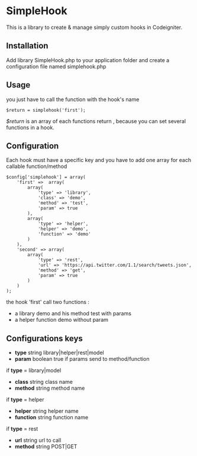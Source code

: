 # SimpleHook

This is a library to create &amp; manage simply custom hooks in Codeigniter.

## Installation

Add library SimpleHook.php to your application folder and create a configuration file named simplehook.php

## Usage

you just have to call the function with the hook's name 

	$return = simplehook('first');

*$return* is an array of each functions return , because you can set several functions in a hook.

## Configuration

Each hook must have a specific key and you have to add one array for each callable function/method

	$config['simplehook'] = array(
		'first' => 	array(
			array(
				'type' => 'library',
				'class' => 'demo',
				'method' => 'test',
				'param' => true
			),
			array(
				'type' => 'helper',
				'helper' => 'demo',
				'function' => 'demo'
			)
		),
		'second' =>	array(
			array(
				'type' => 'rest',
				'url' => 'https://api.twitter.com/1.1/search/tweets.json',
				'method' => 'get',
				'param' => true
			)
		)
	);

the hook 'first' call two functions :
* a library demo and his method test with params
* a helper function demo without param


## Configurations keys

* __type__ string library|helper|rest|model
* __param__ boolean true if params send to method/function

if __type__ = library|model
* __class__ string class name
* __method__ string method name

if __type__ = helper
* __helper__ string helper name
* __function__ string function name

if __type__ = rest
* __url__ string url to call
* __method__ string POST|GET


